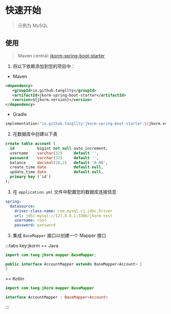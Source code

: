 # 快速开始

 > 示例为 MySQL

## 使用

 > Maven central: [jkorm-spring-boot-starter](https://central.sonatype.com/artifact/io.github.tangllty/jkorm-spring-boot-starter)

 1. 将以下依赖添加到您的项目中：

 * Maven

```xml
<dependency>
   <groupId>io.github.tangllty</groupId>
   <artifactId>jkorm-spring-boot-starter</artifactId>
   <version>${jkorm.version}</version>
</dependency>
```

 * Gradle

```kts
implementation("io.github.tangllty:jkorm-spring-boot-starter:${jkorm.version}")
```

  2. 在数据库中创建以下表

```sql
create table account (
  id          bigint not null auto_increment,
  username    varchar(32)     default '',
  password    varchar(32)     default '',
  balance     decimal(10,2)   default '0.00',
  create_time date            default null,
  update_time date            default null,
  primary key (`id`)
);
```

 3. 在 `application.yml` 文件中配置您的数据库连接信息

```yaml
spring:
  datasource:
    driver-class-name: com.mysql.cj.jdbc.Driver
    url: jdbc:mysql://127.0.0.1:3306/jkorm-test
    username: root
    password: password
```

 3. 集成 `BaseMapper` 接口以创建一个 Mapper 接口

:::tabs key:jkorm
== Java

```java
import com.tang.jkorm.mapper.BaseMapper;

public interface AccountMapper extends BaseMapper<Account> {
}
```

== Kotlin

```kotlin
import com.tang.jkorm.mapper.BaseMapper

interface AccountMapper : BaseMapper<Account>
```
:::
